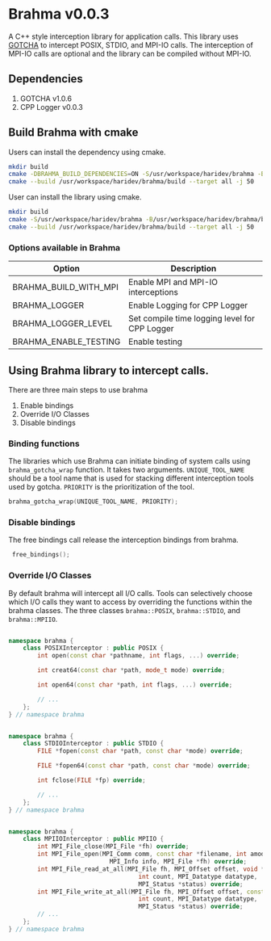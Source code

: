 # Brahma v0.0.3

A C++ style interception library for application calls. 
This library uses [GOTCHA](https://github.com/LLNL/GOTCHA) to intercept POSIX, STDIO, and MPI-IO calls. 
The interception of MPI-IO calls are optional and the library can be compiled without MPI-IO.

## Dependencies
1. GOTCHA v1.0.6
2. CPP Logger v0.0.3

## Build Brahma with cmake

Users can install the dependency using cmake.

```bash
mkdir build
cmake -DBRAHMA_BUILD_DEPENDENCIES=ON -S/usr/workspace/haridev/brahma -B/usr/workspace/haridev/brahma/build -G "Unix Makefiles"
cmake --build /usr/workspace/haridev/brahma/build --target all -j 50
```

User can install the library using cmake.

```bash
mkdir build
cmake -S/usr/workspace/haridev/brahma -B/usr/workspace/haridev/brahma/build -G "Unix Makefiles"
cmake --build /usr/workspace/haridev/brahma/build --target all -j 50
```

### Options available in Brahma

| Option                | Description                                      |
| --------------------- | ------------------------------------------------ |
| BRAHMA_BUILD_WITH_MPI | Enable MPI and MPI-IO interceptions              |
| BRAHMA_LOGGER         | Enable Logging for CPP Logger                    |
| BRAHMA_LOGGER_LEVEL   | Set compile time logging level for CPP Logger    |
| BRAHMA_ENABLE_TESTING | Enable testing                                   |


## Using Brahma library to intercept calls.

There are three main steps to use brahma
1. Enable bindings
2. Override I/O Classes
3. Disable bindings


### Binding functions

The libraries which use Brahma can initiate binding of system calls using `brahma_gotcha_wrap` function.
It takes two arguments. `UNIQUE_TOOL_NAME` should be a tool name that is used for stacking different interception tools used by gotcha.
`PRIORITY` is the prioritization of the tool.

```c++
brahma_gotcha_wrap(UNIQUE_TOOL_NAME, PRIORITY);
```

### Disable bindings

The free bindings call release the interception bindings from brahma.
```c++
 free_bindings();
```

### Override I/O Classes

By default brahma will intercept all I/O calls. 
Tools can selectively choose which I/O calls they want to access by overriding the functions within the brahma classes.
The three classes `brahma::POSIX`, `brahma::STDIO`, and `brahma::MPIIO`.

```c++

namespace brahma {
    class POSIXInterceptor : public POSIX {
        int open(const char *pathname, int flags, ...) override;

        int creat64(const char *path, mode_t mode) override;

        int open64(const char *path, int flags, ...) override;

        // ...
    };
} // namespace brahma

```

```c++

namespace brahma {
    class STDIOInterceptor : public STDIO {
        FILE *fopen(const char *path, const char *mode) override;

        FILE *fopen64(const char *path, const char *mode) override;

        int fclose(FILE *fp) override;

        // ...
    };
} // namespace brahma

```

```c++

namespace brahma {
    class MPIIOInterceptor : public MPIIO {
        int MPI_File_close(MPI_File *fh) override;
        int MPI_File_open(MPI_Comm comm, const char *filename, int amode,
                            MPI_Info info, MPI_File *fh) override;
        int MPI_File_read_at_all(MPI_File fh, MPI_Offset offset, void *buf,
                                    int count, MPI_Datatype datatype,
                                    MPI_Status *status) override;
        int MPI_File_write_at_all(MPI_File fh, MPI_Offset offset, const void *buf,
                                    int count, MPI_Datatype datatype,
                                    MPI_Status *status) override;
        // ...
    };
} // namespace brahma

```